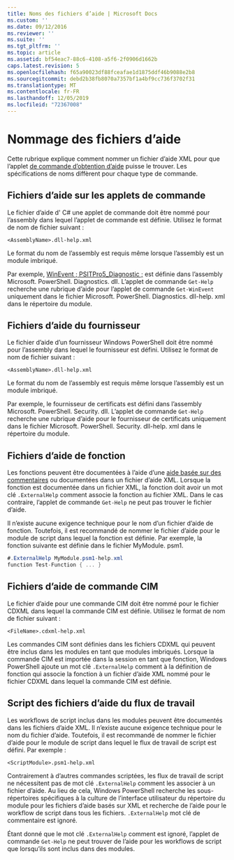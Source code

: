 ```yaml
---
title: Noms des fichiers d’aide | Microsoft Docs
ms.custom: ''
ms.date: 09/12/2016
ms.reviewer: ''
ms.suite: ''
ms.tgt_pltfrm: ''
ms.topic: article
ms.assetid: bf54eac7-88c6-4108-a5f6-2f0906d1662b
caps.latest.revision: 5
ms.openlocfilehash: f65a90023df88fceafae1d1875ddf46b9088e2b8
ms.sourcegitcommit: debd2b38fb8070a7357bf1a4bf9cc736f3702f31
ms.translationtype: MT
ms.contentlocale: fr-FR
ms.lasthandoff: 12/05/2019
ms.locfileid: "72367008"
---
```

# <a name="naming-help-files"></a>Nommage des fichiers d’aide

Cette rubrique explique comment nommer un fichier d’aide XML pour que l’applet [de commande d’obtention d’aide](/powershell/module/Microsoft.PowerShell.Core/Get-Help) puisse le trouver. Les spécifications de noms diffèrent pour chaque type de commande.

## <a name="cmdlet-help-files"></a>Fichiers d’aide sur les applets de commande

Le fichier d’aide d' C# une applet de commande doit être nommé pour l’assembly dans lequel l’applet de commande est définie. Utilisez le format de nom de fichier suivant :

```
<AssemblyName>.dll-help.xml
```

Le format du nom de l’assembly est requis même lorsque l’assembly est un module imbriqué.

Par exemple, [WinEvent ; PSITPro5_Diagnostic ;](/powershell/module/Microsoft.PowerShell.Diagnostics/Get-WinEvent) est définie dans l’assembly Microsoft. PowerShell. Diagnostics. dll. L’applet de commande `Get-Help` recherche une rubrique d’aide pour l’applet de commande `Get-WinEvent` uniquement dans le fichier Microsoft. PowerShell. Diagnostics. dll-help. xml dans le répertoire du module.

## <a name="provider-help-files"></a>Fichiers d’aide du fournisseur

Le fichier d’aide d’un fournisseur Windows PowerShell doit être nommé pour l’assembly dans lequel le fournisseur est défini. Utilisez le format de nom de fichier suivant :

```
<AssemblyName>.dll-help.xml
```

Le format du nom de l’assembly est requis même lorsque l’assembly est un module imbriqué.

Par exemple, le fournisseur de certificats est défini dans l’assembly Microsoft. PowerShell. Security. dll. L’applet de commande `Get-Help` recherche une rubrique d’aide pour le fournisseur de certificats uniquement dans le fichier Microsoft. PowerShell. Security. dll-help. xml dans le répertoire du module.

## <a name="function-help-files"></a>Fichiers d’aide de fonction

Les fonctions peuvent être documentées à l’aide d’une [aide basée sur des commentaires](/powershell/module/microsoft.powershell.core/about/about_comment_based_help) ou documentées dans un fichier d’aide XML. Lorsque la fonction est documentée dans un fichier XML, la fonction doit avoir un mot clé `.ExternalHelp` comment associe la fonction au fichier XML. Dans le cas contraire, l’applet de commande `Get-Help` ne peut pas trouver le fichier d’aide.

Il n’existe aucune exigence technique pour le nom d’un fichier d’aide de fonction. Toutefois, il est recommandé de nommer le fichier d’aide pour le module de script dans lequel la fonction est définie. Par exemple, la fonction suivante est définie dans le fichier MyModule. psm1.

```csharp
#.ExternalHelp MyModule.psm1-help.xml
function Test-Function { ... }
```

## <a name="cim-command-help-files"></a>Fichiers d’aide de commande CIM

Le fichier d’aide pour une commande CIM doit être nommé pour le fichier CDXML dans lequel la commande CIM est définie. Utilisez le format de nom de fichier suivant :

```
<FileName>.cdxml-help.xml
```

Les commandes CIM sont définies dans les fichiers CDXML qui peuvent être inclus dans les modules en tant que modules imbriqués. Lorsque la commande CIM est importée dans la session en tant que fonction, Windows PowerShell ajoute un mot clé `.ExternalHelp` comment à la définition de fonction qui associe la fonction à un fichier d’aide XML nommé pour le fichier CDXML dans lequel la commande CIM est définie.

## <a name="script-workflow-help-files"></a>Script des fichiers d’aide du flux de travail

Les workflows de script inclus dans les modules peuvent être documentés dans les fichiers d’aide XML. Il n’existe aucune exigence technique pour le nom du fichier d’aide. Toutefois, il est recommandé de nommer le fichier d’aide pour le module de script dans lequel le flux de travail de script est défini. Par exemple :

```
<ScriptModule>.psm1-help.xml
```

Contrairement à d’autres commandes scriptées, les flux de travail de script ne nécessitent pas de mot clé `.ExternalHelp` comment les associer à un fichier d’aide. Au lieu de cela, Windows PowerShell recherche les sous-répertoires spécifiques à la culture de l’interface utilisateur du répertoire du module pour les fichiers d’aide basés sur XML et recherche de l’aide pour le workflow de script dans tous les fichiers. `.ExternalHelp` mot clé de commentaire est ignoré.

Étant donné que le mot clé `.ExternalHelp` comment est ignoré, l’applet de commande `Get-Help` ne peut trouver de l’aide pour les workflows de script que lorsqu’ils sont inclus dans des modules.